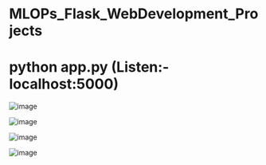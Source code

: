 # MLOPs_Flask_WebDevelopment_Projects

# python app.py (Listen:- localhost:5000)

![image](https://github.com/Abhijit28012002/MLOPs_Flask_Project/assets/91789931/d106feca-4f4b-4330-a5be-6c8ec9b27918)

![image](https://github.com/Abhijit28012002/MLOPs_Flask_Project/assets/91789931/53a17a37-bdf7-4d70-a283-19a5789a5295)

![image](https://github.com/Abhijit28012002/MLOPs_Flask_Project/assets/91789931/2a7aff88-1f8b-4aeb-8f0e-4d549bc8779a)

![image](https://github.com/Abhijit28012002/MLOPs_Flask_Project/assets/91789931/8fe8cf2a-62a7-4bd0-800b-b07e4642099e)






